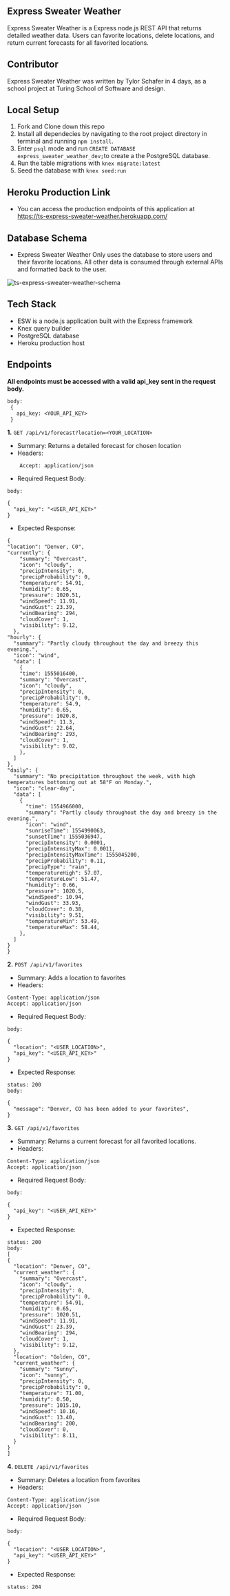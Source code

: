 ## Express Sweater Weather

Express Sweater Weather is a Express node.js REST API that returns detailed weather data. Users can favorite locations, delete locations, and return current forecasts for all favorited locations.

## Contributor 

Express Sweater Weather was written by Tylor Schafer in 4 days, as a school project at Turing School of Software and design.

## Local Setup

1. Fork and Clone down this repo
1. Install all dependecies by navigating to the root project directory in terminal and running `npm install`.
1. Enter `psql` mode and run `CREATE DATABASE express_sweater_weather_dev;`to create a the PostgreSQL database.
1. Run the table migrations with `knex migrate:latest`
1. Seed the database with `knex seed:run`

## Heroku Production Link
  * You can access the production endpoints of this application at https://ts-express-sweater-weather.herokuapp.com/

## Database Schema
* Express Sweater Weather Only uses the database to store users and their favorite locations. All other data is consumed through external APIs and formatted back to the user.

![ts-express-sweater-weather-schema](https://dbdiagram.io/embed/5dd77358edf08a25543e3af7)

## Tech Stack
* ESW is a node.js application built with the Express framework
* Knex query builder
* PostgreSQL database
* Heroku production host

## **Endpoints**

**All endpoints must be accessed with a valid api_key sent in the request body.**

```
body:
 {
   api_key: <YOUR_API_KEY>
 }
```

**1.** `GET /api/v1/forecast?location=<YOUR_LOCATION>`
   * Summary: Returns a detailed forecast for chosen location
   * Headers: 
   ``` Content-Type: application/json
       Accept: application/json 
   ```
   * Required Request Body: 
   ```
   body:

   {
     "api_key": "<USER_API_KEY>"
   }
   ```
   * Expected Response: 
   ```
   {
   "location": "Denver, C0",
   "currently": {
       "summary": "Overcast",
       "icon": "cloudy",
       "precipIntensity": 0,
       "precipProbability": 0,
       "temperature": 54.91,
       "humidity": 0.65,
       "pressure": 1020.51,
       "windSpeed": 11.91,
       "windGust": 23.39,
       "windBearing": 294,
       "cloudCover": 1,
       "visibility": 9.12,
     },
   "hourly": {
     "summary": "Partly cloudy throughout the day and breezy this evening.",
     "icon": "wind",
     "data": [
       {
       "time": 1555016400,
       "summary": "Overcast",
       "icon": "cloudy",
       "precipIntensity": 0,
       "precipProbability": 0,
       "temperature": 54.9,
       "humidity": 0.65,
       "pressure": 1020.8,
       "windSpeed": 11.3,
       "windGust": 22.64,
       "windBearing": 293,
       "cloudCover": 1,
       "visibility": 9.02,
       },
     ]
   },
   "daily": {
     "summary": "No precipitation throughout the week, with high temperatures bottoming out at 58°F on Monday.",
     "icon": "clear-day",
     "data": [
       {
         "time": 1554966000,
         "summary": "Partly cloudy throughout the day and breezy in the evening.",
         "icon": "wind",
         "sunriseTime": 1554990063,
         "sunsetTime": 1555036947,
         "precipIntensity": 0.0001,
         "precipIntensityMax": 0.0011,
         "precipIntensityMaxTime": 1555045200,
         "precipProbability": 0.11,
         "precipType": "rain",
         "temperatureHigh": 57.07,
         "temperatureLow": 51.47,
         "humidity": 0.66,
         "pressure": 1020.5,
         "windSpeed": 10.94,
         "windGust": 33.93,
         "cloudCover": 0.38,
         "visibility": 9.51,
         "temperatureMin": 53.49,
         "temperatureMax": 58.44,
       },
     ]
   }
 }
   ```
**2.** `POST /api/v1/favorites`
   * Summary: Adds a location to favorites
   * Headers: 
   ```
   Content-Type: application/json
   Accept: application/json
   ```
   * Required Request Body: 
   ```
   body:

   {
     "location": "<USER_LOCATION>",
     "api_key": "<USER_API_KEY>"
   }
   ```
   * Expected Response: 
   ```
   status: 200
   body:

   {
     "message": "Denver, CO has been added to your favorites",
   }
   ```
**3.** `GET /api/v1/favorites`
   * Summary: Returns a current forecast for all favorited locations.
   * Headers: 
   ```
   Content-Type: application/json
   Accept: application/json
   ```
   * Required Request Body: 
   ```
   body:

   {
     "api_key": "<USER_API_KEY>"
   }
   ```
   * Expected Response: 
   ```
   status: 200
 body:
 [
   {
     "location": "Denver, CO",
     "current_weather": {
       "summary": "Overcast",
       "icon": "cloudy",
       "precipIntensity": 0,
       "precipProbability": 0,
       "temperature": 54.91,
       "humidity": 0.65,
       "pressure": 1020.51,
       "windSpeed": 11.91,
       "windGust": 23.39,
       "windBearing": 294,
       "cloudCover": 1,
       "visibility": 9.12,
     },
     "location": "Golden, CO",
     "current_weather": {
       "summary": "Sunny",
       "icon": "sunny",
       "precipIntensity": 0,
       "precipProbability": 0,
       "temperature": 71.00,
       "humidity": 0.50,
       "pressure": 1015.10,
       "windSpeed": 10.16,
       "windGust": 13.40,
       "windBearing": 200,
       "cloudCover": 0,
       "visibility": 8.11,
     }
   }
 ]
   ```
**4.** `DELETE /api/v1/favorites`
   * Summary: Deletes a location from favorites
   * Headers: 
   ```
   Content-Type: application/json
   Accept: application/json
   ```
   * Required Request Body: 
   ```
   body:

   {
     "location": "<USER_LOCATION>",
     "api_key": "<USER_API_KEY>"
   }
   ```
  * Expected Response: 
  ```
  status: 204
  ```

